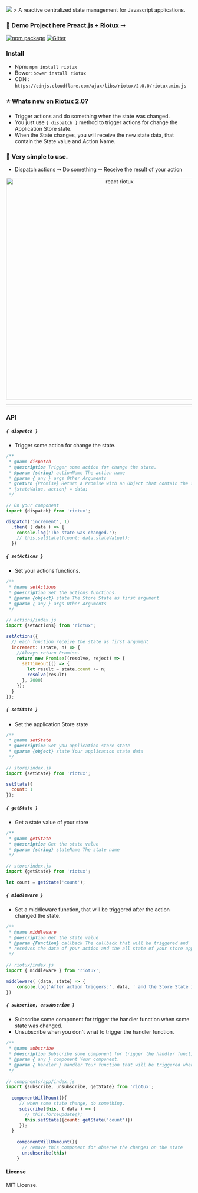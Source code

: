 <img src="https://github.com/luisvinicius167/riotux/blob/new/img/riotux_logo.png?raw=true"/>
 > A reactive centralized state management for Javascript applications. <br/>

### :information_desk_person: Demo Project here [Preact.js + Riotux ➞](http://riotux-preact.surge.sh/)<br/>
[![npm package](https://img.shields.io/badge/npm-2.0-blue.svg)](https://www.npmjs.com/package/riotux) [![Gitter](https://img.shields.io/gitter/room/nwjs/nw.js.svg?maxAge=2592000)](https://gitter.im/luisvinicius167/riotux)

### Install
* Npm: ``` npm install riotux ```
* Bower: ``` bower install riotux ```
* CDN : ```https://cdnjs.cloudflare.com/ajax/libs/riotux/2.0.0/riotux.min.js```

### :star: Whats new on Riotux 2.0?
- Trigger actions and do something when the state was changed. 
- You just use ``{ dispatch }`` method to trigger actions for change the Application Store state. 
- When the State changes, you will receive the new state data, that contain the State value and Action Name.


### :raised_hands: Very simple to use.
 - Dispatch actions ➞ Do something  ➞ Receive the result of your action

<p align="center">
  <img src="https://github.com/luisvinicius167/riotux/blob/new/img/react-count.gif" alt="react riotux" width="600">
</p>

---

### API

##### ``{ dispatch }``
 * Trigger some action for change the state.
```javascript
/**
 * @name dispatch
 * @description Trigger some action for change the state.
 * @param {string} actionName The action name
 * @param { any } args Other Arguments
 * @return {Promise} Return a Promise with an Object that contain the stateValue and action. 
 * {stateValue, action} = data;
 */

// On your component
import {dispatch} from 'riotux';

dispatch('increment', 1)
  .then( ( data ) => {
    console.log('The state was changed.');
    // this.setState({count: data.stateValue});
  })
```
##### ``{ setActions }``
 * Set your actions functions.
```javascript
/**
 * @name setActions
 * @description Set the actions functions.
 * @param {object} state The Store State as first argument
 * @param { any } args Other Arguments
 */
 
// actions/index.js
import {setActions} from 'riotux';

setActions({
  // each function receive the state as first argument
  increment: (state, n) => {
    //Always return Promise.
    return new Promise((resolve, reject) => {
      setTimeout(() => {
        let result = state.count += n;
        resolve(result)
      }, 2000)
    });
  }
});
```
##### ``{ setState }`` 
 * Set the application Store state
```javascript
/**
 * @name setState
 * @description Set you application store state
 * @param {object} state Your application state data
 */
 
// store/index.js
import {setState} from 'riotux';

setState({
  count: 1
});
```

##### ``{ getState }`` 
 * Get a state value of your store
```javascript
/**
 * @name getState
 * @description Get the state value
 * @param {string} stateName The state name
 */
 
// store/index.js
import {getState} from 'riotux';

let count = getState('count');
```

##### ``{ middleware }`` 
 * Set a middleware function, that will be triggered after the action changed the state.
```javascript
/**
 * @name middleware
 * @description Get the state value
 * @param {Function} callback The callback that will be triggered and
 * receives the data of your action and the all state of your store application.
 */
 
// riotux/index.js
import { middleware } from 'riotux';

middleware( (data, state) => {
    console.log('After action triggers:', data, ' and the Store State is: ', state);
})
```

##### ``{ subscribe, unsubscribe }`` 
 * Subscribe some component for trigger the handler function when some state was changed. 
 * Unsubscribe when you don't wnat to trigger the handler function.
```javascript
/**
 * @name subscribe
 * @description Subscribe some component for trigger the handler function when some state was changed.
 * @param { any } component Your component.
 * @param { handler } handler Your function that will be triggered when some state change.
 */
 
// components/app/index.js
import {subscribe, unsubscribe, getState} from 'riotux';
  
  componentWillMount(){
     // when some state change, do something.
     subscribe(this, ( data ) => {
       // this.forceUpdate();
       this.setState({count: getState('count')})
     });
  }
  
    componentWillUnmount(){
      // remove this component for observe the changes on the state
      unsubscribe(this)
    }
```

#### License
MIT License.
